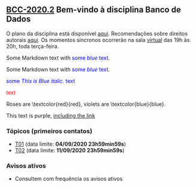 ## [BCC-2020.2]()  Bem-vindo à disciplina Banco de Dados

O plano da disciplina está disponível [aqui](./media/plano.pdf). Recomendações sobre direitos autorais [aqui](./media/recomendacao-prograd.pdf). Os
momentos síncronos ocorrerão na sala [virtual](https://meet.google.com/lookup/awkznsp2o3) das 19h às 20h, toda terça-feira.

Some Markdown text with <span style="color:blue">some *blue* text</span>.

<p>Some Markdown text with <span style="color:blue">some <em>blue</em> text</span>.</p>

<span style="color:blue">some *This is Blue italic.* text</span>

<span style="color: red;">text</span>

Roses are \textcolor{red}{red}, violets are \textcolor{blue}{blue}.

<div class="text-purple">
  This text is purple, <a href="#" class="text-inherit">including the link</a>
</div>

### Tópicos (primeiros contatos)

- [T01](topicos/01.md) (data limite: **04/09/2020 23h59min59s**)
- [T02](topicos/02.md) (data limite: **11/09/2020 23h59min59s**)

### Avisos ativos

- Consultem com frequência os avisos ativos


